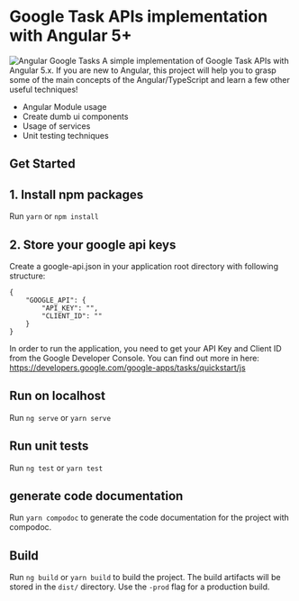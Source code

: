# Google Task APIs implementation with Angular 5+
![Angular Google Tasks](https://github.com/danielkalbasi/angular-google-tasks/blob/master/src/assets/google%20task-demo.gif?raw=true)
A simple implementation of Google Task APIs with Angular 5.x. If you are new to Angular, this project will help you to grasp some of the main concepts of the Angular/TypeScript and learn a few other useful techniques!
- Angular Module usage
- Create dumb ui components
- Usage of services
- Unit testing techniques

## Get Started
## 1. Install npm packages
Run `yarn` or `npm install`

## 2. Store your google api keys
Create a google-api.json in your application root directory with following structure: 
````
{
    "GOOGLE_API": {
        "API_KEY": "",
        "CLIENT_ID": ""
    }
}
````
In order to run the application, you need to get your API Key and Client ID from the Google Developer Console. You can find out more in here: https://developers.google.com/google-apps/tasks/quickstart/js

## Run on localhost
Run `ng serve` or `yarn serve`

## Run unit tests
Run `ng test` or `yarn test`

## generate code documentation
Run `yarn compodoc` to generate the code documentation for the project with compodoc.

## Build
Run `ng build` or `yarn build` to build the project. The build artifacts will be stored in the `dist/` directory. Use the `-prod` flag for a production build.